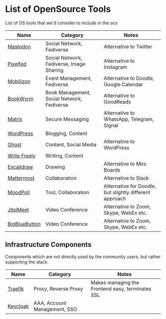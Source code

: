 # List of OpenSource Tools

List of OS tools that we'd consider to include in the ocs

| Name | Category | Notes |
| ---- | -------- | ----- |
| [Mastodon](https://github.com/mastodon/mastodon) | Social Network, Fediverse | Alternative to Twitter |
| [Pixelfed](https://pixelfed.org/) | Social Network, Fediverse, Image Sharing | Alternative to Instagram |
| [Mobilizon](https://framagit.org/framasoft/mobilizon) | Event Management, Fediverse | Alternative to Doodle, Google Calendar |
| [BookWyrm](https://github.com/bookwyrm-social/bookwyrm) | Book Management, Social Network, Fediverse | Alternative to GoodReads |
| [Matrix](https://matrix.org/) | Secure Messaging | Alternative to WhatsApp, Telegram, Signal |
| [WordPress](https://wordpress.org) | Blogging, Content | |
| [Ghost](https://ghost.org/) | Content, Social Media | Alternative to WordPress |
| [Write Freely](https://github.com/writefreely/writefreely.git) | Writing, Content | |
| [Excalidraw](https://github.com/excalidraw/excalidraw#documentation) | Drawing | Alternative to Miro Boards |
| [Mattermost](https://mattermost.com/)| Collaboration | Alternative to Slack |
| [MoodPoll](https://codeberg.org/cknoll/django-moodpoll) | Tool, Collaboration | Alternative for Doodle, but slightly different approach |
| [JitsiMeet](https://jitsi.github.io/handbook/docs/devops-guide/devops-guide-quickstart) | Video Conference | Alternative to Zoom, Skype, WebEx etc. |
| [BigBlueButton](https://docs.bigbluebutton.org/2.3/install.html) | Video Conference | Alternative to Zoom, Skype, WebEx etc. |

## Infrastructure Components
Components which are not directly used by the community users, but rather supporting the stack.

| Name | Category | Notes |
| ---- | -------- | ----- |
| [Traefik](https://traefik.io/traefik/) | Proxy, Reverse Proxy | Makes managing the Frontend easy, terminates SSL |
| [Keycloak](https://www.keycloak.org/) | AAA, Account Management, SSO | |
